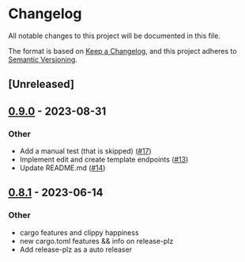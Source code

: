 # Changelog
All notable changes to this project will be documented in this file.

The format is based on [Keep a Changelog](https://keepachangelog.com/en/1.0.0/),
and this project adheres to [Semantic Versioning](https://semver.org/spec/v2.0.0.html).

## [Unreleased]

## [0.9.0](https://github.com/pastjean/postmark-rs/compare/v0.8.1...v0.9.0) - 2023-08-31

### Other
- Add a manual test (that is skipped) ([#17](https://github.com/pastjean/postmark-rs/pull/17))
- Implement edit and create template endpoints ([#13](https://github.com/pastjean/postmark-rs/pull/13))
- Update README.md ([#14](https://github.com/pastjean/postmark-rs/pull/14))

## [0.8.1](https://github.com/pastjean/postmark-rs/compare/v0.8.0...v0.8.1) - 2023-06-14

### Other
- cargo features and clippy happiness
- new cargo.toml features && info on release-plz
- Add release-plz as a auto releaser
